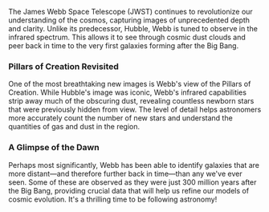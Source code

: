 The James Webb Space Telescope (JWST) continues to revolutionize our understanding of the cosmos, capturing images of unprecedented depth and clarity. Unlike its predecessor, Hubble, Webb is tuned to observe in the infrared spectrum. This allows it to see through cosmic dust clouds and peer back in time to the very first galaxies forming after the Big Bang.

### Pillars of Creation Revisited

One of the most breathtaking new images is Webb's view of the Pillars of Creation. While Hubble's image was iconic, Webb's infrared capabilities strip away much of the obscuring dust, revealing countless newborn stars that were previously hidden from view. The level of detail helps astronomers more accurately count the number of new stars and understand the quantities of gas and dust in the region.

### A Glimpse of the Dawn

Perhaps most significantly, Webb has been able to identify galaxies that are more distant—and therefore further back in time—than any we've ever seen. Some of these are observed as they were just 300 million years after the Big Bang, providing crucial data that will help us refine our models of cosmic evolution. It's a thrilling time to be following astronomy!
